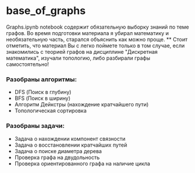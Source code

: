 # base_of_graphs
Graphs.ipynb notebook содержит обязательную выборку знаний по теме графов.
Во время подготовки материала я убирал математику и необязательную часть, старался объяснить как можно проще. 
** Стоит отметить, что материал Вы с легко поймете только в том случае, если знакомились с теорией графов на дисциплине "Дискретная математика", изучали топологию, либо разбирали графы самостоятельно!

### Разобраны алгоритмы: 
* DFS (Поиск в глубину)
* BFS (Поиск в ширину)
* Алгоритм Дейкстры (нахождение кратчайшего пути)
* Топологическая сортировка

### Разобраны задачи: 
* Задача о нахождении компонент связности
* Задача о восстановлении кратчайших путей
* Задача о поиске диаметра дерева
* Проверка графа на двудольность
* Проверка ориентированного графа на наличие цикла 
